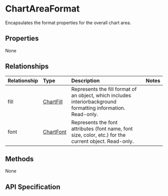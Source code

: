 # ChartAreaFormat

Encapsulates the format properties for the overall chart area.

## Properties
None

## Relationships
| Relationship | Type    |Description|Notes |
|:---------------|:--------|:----------|:-----|
|fill|[ChartFill](chartfill.md)|Represents the fill format of an object, which includes interiorbackground formatting information. Read-only.||
|font|[ChartFont](chartfont.md)|Represents the font attributes (font name, font size, color, etc.) for the current object. Read-only.||
## Methods
None


## API Specification


